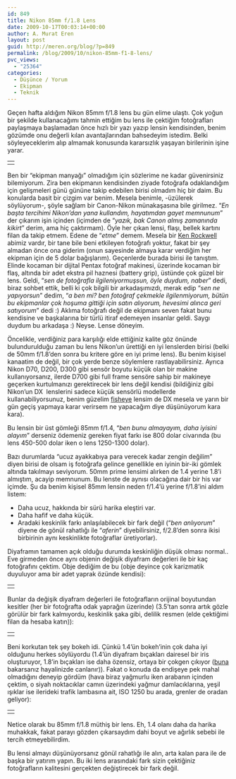 ```yaml
---
id: 849
title: Nikon 85mm f/1.8 Lens
date: 2009-10-17T00:03:14+00:00
author: A. Murat Eren
layout: post
guid: http://meren.org/blog/?p=849
permalink: /blog/2009/10/nikon-85mm-f1-8-lens/
pvc_views:
  - "25364"
categories:
  - Düşünce / Yorum
  - Ekipman
  - Teknik
---
```

Geçen hafta aldığım Nikon 85mm f/1.8 lens bu gün elime ulaştı. Çok yoğun bir şekilde kullanacağımı tahmin ettiğim bu lens ile çektiğim fotoğrafları paylaşmaya başlamadan önce hızlı bir yazı yazıp lensin kendisinden, benim gözümde onu değerli kılan avantajlarından bahsedeyim istedim. Belki söyleyeceklerim alıp almamak konusunda kararsızlık yaşayan birilerinin işine yarar.

<table border="0" width="100%">
  <tr>
    <td align="center">
      <img src="{{ site.baseurl }}/images/nikon-85mm-f1-8-lens-85mm.jpg" alt="" />
    </td>
  </tr>
</table>

Ben bir &#8220;ekipman manyağı&#8221; olmadığım için sözlerime ne kadar güvenirsiniz bilemiyorum. Zira ben ekipmanın kendisinden ziyade fotoğrafa odaklandığım için gelişmeleri günü gününe takip edebilen birisi olmadım hiç bir daim. Bu konularda basit bir çizgim var benim. Mesela benimle, -üzülerek söylüyorum-, şöyle sağlam bir Canon-Nikon münakaşasına bile girilmez. &#8220;_En başta tercihimi Nikon&#8217;dan yana kullandım, hayatımdan gayet memnunum_&#8221; der çıkarım işin içinden (içimden de &#8220;_yazık, bak Canon almış zamanında kikirt_&#8221; derim, ama hiç çaktırmam). Öyle her çıkan lensi, flaşı, bellek kartını filan da takip etmem. Edene de &#8220;_etme_&#8221; demem. Mesela bir [Ken Rockwell](http://www.kenrockwell.com/) abimiz vardır, bir tane bile beni etkileyen fotoğrafı yoktur, fakat bir şey almadan önce ona giderim (onun sayesinde almaya karar verdiğim her ekipman için de 5 dolar bağışlarım). Geçenlerde burada birisi ile tanıştım. Elinde kocaman bir dijital Pentax fotoğraf makinesi, üzerinde kocaman bir flaş, altında bir adet ekstra pil haznesi (battery grip), üstünde çok güzel bir lens. Geldi, &#8220;_sen de fotoğrafla ilgileniyormuşsun, öyle duydum, naber_&#8221; dedi, biraz sohbet ettik, belli ki çok bilgili bir arkadaşımızdı, merak edip &#8220;_sen ne yapıyorsun_&#8221; dedim, &#8220;_a ben mi? ben fotoğraf çekmekle ilgilenmiyorum, bütün bu ekipmanlar çok hoşuma gittiği için satın alıyorum, hevesimi alınca geri satıyorum_&#8221; dedi :) Aklıma fotoğrafı değil de ekipmanı seven fakat bunu kendisine ve başkalarına bir türlü itiraf edemeyen insanlar geldi. Saygı duydum bu arkadaşa :) Neyse. Lense döneyim.

Öncelikle, verdiğiniz para karşılığı elde ettiğiniz kalite göz önünde bulundurulduğu zaman bu lens Nikon&#8217;un ürettiği en iyi lenslerden birisi (belki de 50mm f/1.8&#8217;den sonra bu kritere göre en iyi prime lens). Bu benim kişisel kanaatim de değil, bir çok yerde benze söylemlere rastlayabilirsiniz. Ayrıca Nikon D70, D200, D300 gibi sensör boyutu küçük olan bir makine kullanıyorsanız, ilerde D700 gibi full frame sensöre sahip bir makineye geçerken kurtulmanızı gerektirecek bir lens değil kendisi (bildiğiniz gibi Nikon&#8217;un DX  lenslerini sadece küçük sensörlü modellerde kullanabiliyorsunuz, benim güzelim [fisheye](http://meren.org/blog/2009/08/nikon-10-5mm-fisheye-lens/) lensim de DX mesela ve yarın bir gün geçiş yapmaya karar verirsem ne yapacağım diye düşünüyorum kara kara).

Bu lensin bir üst gömleği 85mm f/1.4, &#8220;_ben bunu almayayım, daha iyisini alayım_&#8221; derseniz ödemeniz gereken fiyat farkı ise 800 dolar civarında (bu lens 450-500 dolar iken o lens 1250-1300 dolar).

Bazı durumlarda &#8220;ucuz ayakkabıya para verecek kadar zengin değilim&#8221; diyen birisi de olsam iş fotoğrafa gelince genellikle en iyinin bir-iki gömlek altında takılmayı seviyorum. 50mm prime lensimi alırken de 1.4 yerine 1.8&#8217;i almıştım, acayip memnunum. Bu lenste de aynısı olacağına dair bir his var içimde. Şu da benim kişisel 85mm lensin neden f/1.4&#8217;ü yerine f/1.8&#8217;ini aldım listem:

  * Daha ucuz, hakkında bir sürü harika eleştiri var.
  * Daha hafif ve daha küçük.
  * Aradaki keskinlik farkı anlaşılabilecek bir fark değil (&#8220;_ben anlıyorum_&#8221; diyene de gönül rahatlığı ile &#8220;_aferin_&#8221; diyebilirsiniz, f/2.8&#8217;den sonra ikisi birbirinin aynı keskinlikte fotoğraflar üretiyorlar).

Diyaframın tamamen açık olduğu durumda keskinliğin düşük olması normal.. Eve girmeden önce aynı objenin değişik diyafram değerleri ile bir kaç fotoğrafını çektim. Obje dediğim de bu (obje deyince çok karizmatik duyuluyor ama bir adet yaprak özünde kendisi):

<table border="0" width="100%">
  <tr>
    <td align="center">
      <img src="{{ site.baseurl }}/images/nikon-85mm-f1-8-lens-85mm-f3.5.jpg" alt="" />
    </td>
  </tr>
</table>

Bunlar da değişik diyafram değerleri ile fotoğrafların orijinal boyutundan kesitler (her bir fotoğrafta odak yaprağın üzerinde) (3.5&#8217;tan sonra artık gözle görülür bir fark kalmıyordu, keskinlik şaka gibi, delilik resmen (elde çektiğimi filan da hesaba katın)):

<table border="0" width="100%">
  <tr>
    <td align="center">
      <img src="{{ site.baseurl }}/images/nikon-85mm-f1-8-lens-85mm-sharpness.jpg" alt="" />
    </td>
  </tr>
</table>

Beni korkutan tek şey bokeh idi. Çünkü 1.4&#8217;ün bokeh&#8217;inin çok daha iyi olduğunu herkes söylüyordu (1.4&#8217;ün diyafram bıçakları dairesel bir iris oluşturuyor, 1.8&#8217;in bıçakları ise daha özensiz, ortaya bir çokgen çıkıyor ([buna](http://www.utopia-photography.ch/lenses/85mm/z/p04.html) bakarsanız hayalinizde canlanır)). Fakat o konuda da endişeye pek mahal olmadığını deneyip gördüm (hava biraz yağmurlu iken arabanın içinden çektim, o siyah noktacıklar camın üzerindeki yağmur damlacıklarına, yeşil ışıklar ise ilerideki trafik lambasına ait, ISO 1250 bu arada, grenler de oradan geliyor):

<table border="0" width="100%">
  <tr>
    <td align="center">
      <img src="{{ site.baseurl }}/images/nikon-85mm-f1-8-lens-85mm-bokeh.jpg" alt="" />
    </td>
  </tr>
</table>

Netice olarak bu 85mm f/1.8 müthiş bir lens. Eh, 1.4 olanı daha da harika muhakkak, fakat parayı gözden çıkarsaydım dahi boyut ve ağırlık sebebi ile tercih etmeyebilirdim.

Bu lensi almayı düşünüyorsanız gönül rahatlığı ile alın, arta kalan para ile de başka bir yatırım yapın. Bu iki lens arasındaki fark sizin çektiğiniz fotoğrafların kalitesini gerçekten değiştirecek bir fark değil.
